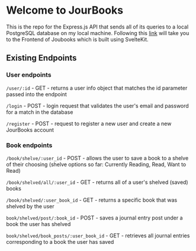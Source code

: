 # Welcome to JourBooks

This is the repo for the Express.js API that sends all of its queries to a local PostgreSQL database on my local machine. Following this [link](https://github.com/Vnovnick/jourbooks) will take you to the Frontend of Joubooks which is built using SvelteKit.

## Existing Endpoints

### User endpoints

`/user/:id` - GET - returns a user info object that matches the id parameter passed into the endpoint

`/login` - POST - login request that validates the user's email and password for a match in the database

`/register` - POST - request to register a new user and create a new JourBooks account

### Book endpoints

`/book/shelve/:user_id` - POST - allows the user to save a book to a shelve of their choosing (shelve options so far: Currently Reading, Read, Want to Read)

`/book/shelved/all/:user_id` - GET - returns all of a user's shelved (saved) books

`/book/shelved/:user_book_id` - GET - returns a specific book that was shelved by the user

`book/shelved/post/:book_id` - POST - saves a journal entry post under a book the user has shelved

`book/shelved/book_posts/:user_book_id` - GET - retrieves all journal entries corresponding to a book the user has saved
